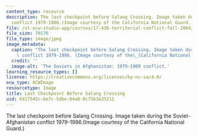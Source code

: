 ```yaml
---
content_type: resource
description: The last checkpoint before Salang Crossing. Image taken during the Soviet-Afghanistan
  conflict 1979-1986.(Image courtesy of the California National Guard.)
file: /ol-ocw-studio-app/courses/17-436-territorial-conflict-fall-2004/6d17545cbe7c5dbe84a08c75b3a35211_17-436f04.jpg
file_size: 70176
file_type: image/jpeg
image_metadata:
  caption: "The last checkpoint before Salang Crossing. Image taken during the Soviet-Afghanistan\
    \ conflict 1979-1986. (Image courtesy of the\_[California National Guard](http://breakingdefense.com/2014/03/national-guard-commanders-rise-in-revolt-against-active-army-mg-ross-questions-guard-combat-role/).)"
  credit: ''
  image-alt: 'The Soviets in Afghanistan: 1979-1989 conflict.'
learning_resource_types: []
license: https://creativecommons.org/licenses/by-nc-sa/4.0/
ocw_type: OCWImage
resourcetype: Image
title: Last Checkpoint Before Salang Crossing
uid: 6d17545c-be7c-5dbe-84a0-8c75b3a35211
---
```

The last checkpoint before Salang Crossing. Image taken during the Soviet-Afghanistan conflict 1979-1986.(Image courtesy of the California National Guard.)